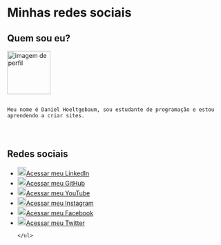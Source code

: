 <!DOCTYPE html>
<html lang="pt-br">
<head>
    <meta charset="UTF-8">
    <meta name="viewport" content="width=device-width, initial-scale=1.0">
    <title>Perfil Daniel</title>
    <link rel="shortcut icon" href="faviconPacman.ico" type="image/x-icon">
    <style>
        mark1{background-color: blue;}
        mark2{background-color: deeppink;}
        mark3{background-color: darkgrey;}
    </style>
</head>
<body>
    <h1>Minhas redes sociais</h1>
    <h2>Quem sou eu?</h2>
    <img src="/Imagens/Daniel.jpg" alt="imagem de perfil" width="100">
    <code>
        <p>Meu nome é Daniel Hoeltgebaum, sou estudante de programação e estou aprendendo a criar sites.</p>
    </code>
    <h2>Redes sociais</h2>
    <ul>
        <li><img src="/Imagens/logo-linkedin.png" alt="LinkedIn" width="20"><a href="https://www.linkedin.com/in/daniel-hoeltgebaum-3874581a0/" target="_blank">Acessar meu LinkedIn</a></li>
        <li><img src="/Imagens/git.png" alt="GitHub"    width="20"><a href="https://github.com/danielhoeltgebaum"  target="_blank">Acessar meu GitHub</a></li>
        <li><img src="/Imagens/logo-youtube.png" alt="logo-youtube" width="20"><a href="https://www.youtube.com/@DanielHoeltgebaum" target="_blank">Acessar meu YouTube</a></li>
        <li><img src="/Imagens/logo-instagram.png" alt="logo-instagram" width="20"><a href="https://www.instagram.com/dhoeltgebaum/" target="_blank">Acessar meu Instagram</a></li>
        <li><img src="/Imagens/logo-facebook.png" alt="Facebook"    width="20"><a href="https://www.facebook.com/daniel.hoeltgebaum" target="_blank">Acessar meu Facebook</a></li>
        <li><img src="/Imagens/x.png" alt="x"   width="20"><a href="https://x.com/dhoeltgebaummm"  target="_blank">Acessar meu Twitter</a></li>
        
    </ul>
</body>
</html>
